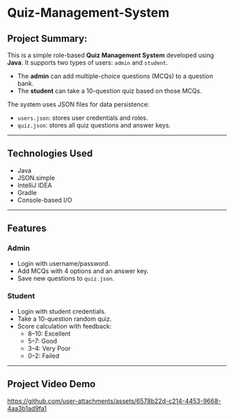 # Quiz-Management-System

## Project Summary:
This is a simple role-based **Quiz Management System** developed using **Java**. It supports two types of users: `admin` and `student`.

- The **admin** can add multiple-choice questions (MCQs) to a question bank.
- The **student** can take a 10-question quiz based on those MCQs.

The system uses JSON files for data persistence:
- `users.json`: stores user credentials and roles.
- `quiz.json`: stores all quiz questions and answer keys.

---

## Technologies Used
- Java
- JSON.simple
- IntelliJ IDEA 
- Gradle 
- Console-based I/O

---

## Features

### Admin
- Login with username/password.
- Add MCQs with 4 options and an answer key.
- Save new questions to `quiz.json`.

### Student
- Login with student credentials.
- Take a 10-question random quiz.
- Score calculation with feedback:
  - 8–10: Excellent
  - 5–7: Good
  - 3–4: Very Poor
  - 0–2: Failed

---

## Project Video Demo
https://github.com/user-attachments/assets/6578b22d-c214-4453-9668-4aa3b1ad9fa1



